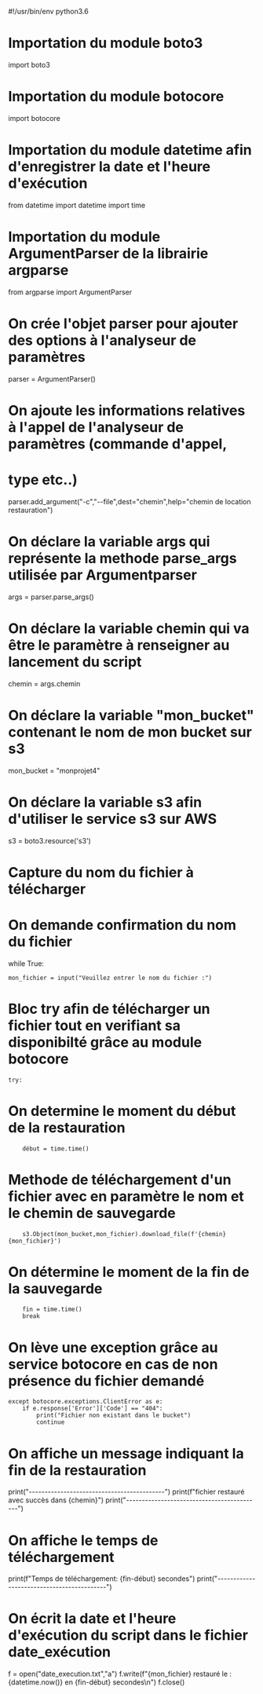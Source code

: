 #!/usr/bin/env python3.6

# Importation du module boto3
import boto3

# Importation du module botocore
import botocore

# Importation du module datetime afin d'enregistrer la date et l'heure d'exécution
from datetime import datetime
import time

# Importation du module ArgumentParser de la librairie argparse
from argparse import ArgumentParser

# On crée l'objet parser pour ajouter des options à l'analyseur de paramètres
parser = ArgumentParser()

# On ajoute les informations relatives à l'appel de l'analyseur de paramètres (commande d'appel,
# type etc..)
parser.add_argument("-c","--file",dest="chemin",help="chemin de location restauration")

# On déclare la variable args qui représente la methode parse_args utilisée par Argumentparser
args = parser.parse_args()

# On déclare la variable chemin qui va être le paramètre à renseigner au lancement du script
chemin = args.chemin

# On déclare la variable "mon_bucket" contenant le nom de mon bucket sur s3
mon_bucket = "monprojet4"

# On déclare la variable s3 afin d'utiliser le service s3 sur AWS
s3 = boto3.resource('s3')

# Capture du nom du fichier à télécharger

# On demande confirmation du nom du fichier
while True:

	mon_fichier = input("Veuillez entrer le nom du fichier :")

# Bloc try afin de télécharger un fichier tout en verifiant sa disponibilté grâce au module botocore
	try:
# On determine le moment du début de la restauration
		début = time.time()

# Methode de téléchargement d'un fichier avec en paramètre le nom et le chemin de sauvegarde
		s3.Object(mon_bucket,mon_fichier).download_file(f'{chemin}{mon_fichier}')

# On détermine le moment de la fin de la sauvegarde
		fin = time.time()
		break

# On lève une exception grâce au service botocore en cas de non présence du fichier demandé
	except botocore.exceptions.ClientError as e:
		if e.response['Error']['Code'] == "404":
			print("Fichier non existant dans le bucket")
			continue

# On affiche un message indiquant la fin de la restauration
print("-------------------------------------------")
print(f"fichier restauré avec succès dans {chemin}")
print("-------------------------------------------")

# On affiche le temps de téléchargement
print(f"Temps de téléchargement: {fin-début} secondes")
print("-------------------------------------------")

# On écrit la date et l'heure d'exécution du script dans le fichier date_exécution
f = open("date_execution.txt","a")
f.write(f"{mon_fichier} restauré le :{datetime.now()} en {fin-début} secondes\n")
f.close()
